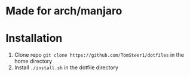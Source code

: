 # Made for arch/manjaro

# Installation
1. Clone repo `git clone https://github.com/TomSteer1/dotfiles` in the home directory
2. Install `./install.sh` in the dotfile directory
